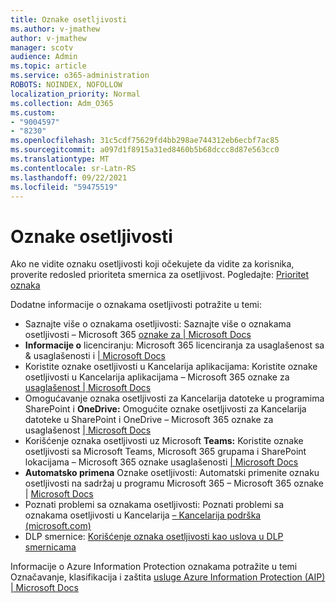 ```yaml
---
title: Oznake osetljivosti
ms.author: v-jmathew
author: v-jmathew
manager: scotv
audience: Admin
ms.topic: article
ms.service: o365-administration
ROBOTS: NOINDEX, NOFOLLOW
localization_priority: Normal
ms.collection: Adm_O365
ms.custom:
- "9004597"
- "8230"
ms.openlocfilehash: 31c5cdf75629fd4bb298ae744312eb6ecbf7ac85
ms.sourcegitcommit: a097d1f8915a31ed8460b5b68dccc8d87e563cc0
ms.translationtype: MT
ms.contentlocale: sr-Latn-RS
ms.lasthandoff: 09/22/2021
ms.locfileid: "59475519"
---
```

# <a name="sensitivity-labels"></a>Oznake osetljivosti

Ako ne vidite oznaku osetljivosti koji očekujete da vidite za korisnika, proverite redosled prioriteta smernica za osetljivost. Pogledajte: [Prioritet oznaka](https://docs.microsoft.com/microsoft-365/compliance/sensitivity-labels)

Dodatne informacije o oznakama osetljivosti potražite u temi:

- Saznajte više o oznakama osetljivosti: Saznajte više o oznakama osetljivosti – Microsoft 365 [oznake za | Microsoft Docs](https://docs.microsoft.com/microsoft-365/compliance/sensitivity-labels)
- **Informacije o** licenciranju: Microsoft 365 licenciranja za usaglašenost sa & usaglašenosti i [| Microsoft Docs](https://docs.microsoft.com/office365/servicedescriptions/microsoft-365-service-descriptions/microsoft-365-tenantlevel-services-licensing-guidance/microsoft-365-security-compliance-licensing-guidance#information-protection)
- Koristite oznake osetljivosti u Kancelarija aplikacijama: Koristite oznake osetljivosti u Kancelarija aplikacijama – Microsoft 365 oznake za [usaglašenost | Microsoft Docs](https://docs.microsoft.com/microsoft-365/compliance/sensitivity-labels-office-apps)
- Omogućavanje oznaka osetljivosti za Kancelarija datoteke u programima SharePoint i **OneDrive:** Omogućite oznake osetljivosti za Kancelarija datoteke u SharePoint i OneDrive – Microsoft 365 oznake za usaglašenost [| Microsoft Docs](https://docs.microsoft.com/microsoft-365/compliance/sensitivity-labels-sharepoint-onedrive-files)
- Korišćenje oznaka osetljivosti uz Microsoft **Teams:** Koristite oznake osetljivosti sa Microsoft Teams, Microsoft 365 grupama i SharePoint lokacijama – Microsoft 365 oznake usaglašenosti [| Microsoft Docs](https://docs.microsoft.com/microsoft-365/compliance/sensitivity-labels-teams-groups-sites)
- **Automatsko primena** Oznake osetljivosti: Automatski primenite oznaku osetljivosti na sadržaj u programu Microsoft 365 – Microsoft 365 oznake | [ Microsoft Docs](https://docs.microsoft.com/microsoft-365/compliance/apply-sensitivity-label-automatically)
- Poznati problemi sa oznakama osetljivosti: Poznati problemi sa oznakama osetljivosti u Kancelarija [– Kancelarija podrška (microsoft.com)](https://support.microsoft.com/office/known-issues-with-sensitivity-labels-in-office-b169d687-2bbd-4e21-a440-7da1b2743edc)
- DLP smernice: [Korišćenje oznaka osetljivosti kao uslova u DLP smernicama](https://docs.microsoft.com/microsoft-365/compliance/dlp-sensitivity-label-as-condition) 

Informacije o Azure Information Protection oznakama potražite u temi Označavanje, klasifikacija i zaštita [usluge Azure Information Protection (AIP) | Microsoft Docs](https://docs.microsoft.com/azure/information-protection/aip-classification-and-protection)
